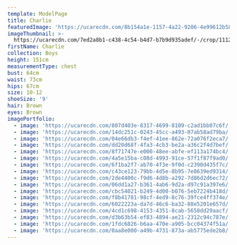 ```yaml
---
template: ModelPage
title: Charlie
featuredImage: 'https://ucarecdn.com/8b154a1e-1157-4a22-9206-4e99612b580c/'
imageThumbnail: >-
  https://ucarecdn.com/7ed2a8b1-c438-4c54-b4d7-b7b9d935adef/-/crop/1112x1462/590,21/-/preview/
firstName: Charlie
collection: Boys
height: 151cm
measurementType: chest
bust: 64cm
waist: 73cm
hips: 67cm
size: 10-12
shoeSize: '9'
hair: Brown
eyes: Brown
imagePortfolio:
  - image: 'https://ucarecdn.com/807d403e-8317-4699-8109-c2ad1bb07c6f/'
  - image: 'https://ucarecdn.com/14dc251c-0243-45cc-a493-07ab58ad79ba/'
  - image: 'https://ucarecdn.com/04e66db3-f4ef-41ee-862e-72a076f2eca7/'
  - image: 'https://ucarecdn.com/dd20d68f-4fa3-4cb3-be2a-a36c2f4d7bef/'
  - image: 'https://ucarecdn.com/8f71747e-e000-48ee-abfe-ef113a174bc4/'
  - image: 'https://ucarecdn.com/4a5e15ba-c08d-4993-91ce-57f1f87f9ad0/'
  - image: 'https://ucarecdn.com/6f1ba2f7-ab70-4f3e-9f0d-c2390d435f7c/'
  - image: 'https://ucarecdn.com/c43ce123-79bb-4d5e-8b95-7e8639ed9314/'
  - image: 'https://ucarecdn.com/2de4400c-f9d6-4d8b-a292-7d86d2d6ec72/'
  - image: 'https://ucarecdn.com/06dd1a27-b361-4ab6-9d2a-d97c91a397e6/'
  - image: 'https://ucarecdn.com/cbc54021-b249-4d00-b076-5eb7224b418d/'
  - image: 'https://ucarecdn.com/f8b41781-98cf-4ed9-8c76-39fce4ff374e/'
  - image: 'https://ucarecdn.com/6022223a-da7d-46c6-ba32-88e5201e657d/'
  - image: 'https://ucarecdn.com/4cd1c698-4153-4351-8cab-5658dd29aacf/'
  - image: 'https://ucarecdn.com/d3b63b54-ef83-4894-ae21-2312c94c787e/'
  - image: 'https://ucarecdn.com/1fdc6826-b6aa-470e-a905-bcc04374f51a/'
  - image: 'https://ucarecdn.com/0aa8e000-a49b-4731-873a-ab5775ede2b8/'
---
```


